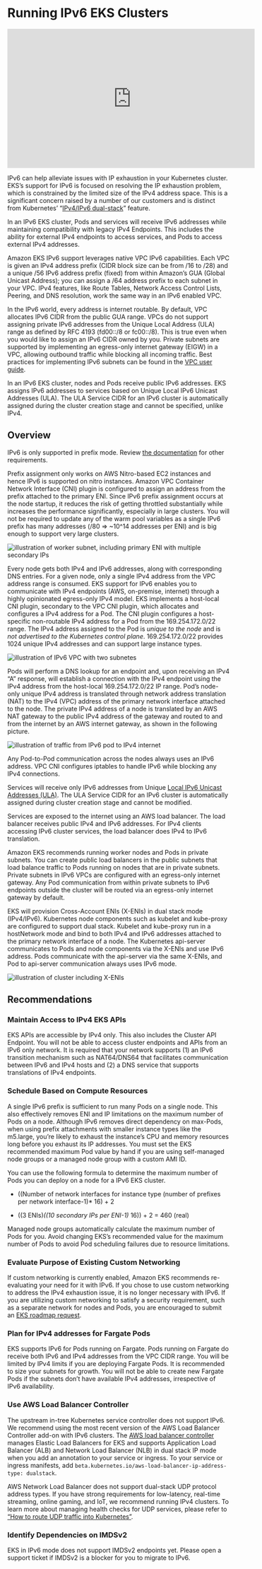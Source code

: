# Running IPv6 EKS Clusters

<iframe width="560" height="315" src="https://www.youtube.com/embed/zdXpTT0bZXo" title="YouTube video player" frameborder="0" allow="accelerometer; autoplay; clipboard-write; encrypted-media; gyroscope; picture-in-picture; web-share" allowfullscreen></iframe>

IPv6 can help alleviate issues with IP exhaustion in your Kubernetes cluster. EKS’s support for IPv6 is focused on resolving the IP exhaustion problem, which is constrained by the limited size of the IPv4 address space. This is a significant concern raised by a number of our customers and is distinct from Kubernetes’ “[IPv4/IPv6 dual-stack](https://kubernetes.io/docs/concepts/services-networking/dual-stack/)” feature.

In an IPv6 EKS cluster, Pods and services will receive IPv6 addresses while maintaining compatibility with legacy IPv4 Endpoints. This includes the ability for external IPv4 endpoints to access services, and Pods to access external IPv4 addresses.

Amazon EKS IPv6 support leverages native VPC IPv6 capabilities. Each VPC is given an IPv4 address prefix (CIDR block size can be from /16 to /28) and a unique /56 IPv6 address prefix (fixed) from within Amazon’s GUA (Global Unicast Address); you can assign a /64 address prefix to each subnet in your VPC. IPv4 features, like Route Tables, Network Access Control Lists, Peering, and DNS resolution, work the same way in an IPv6 enabled VPC.

In the IPv6 world, every address is internet routable. By default, VPC allocates IPv6 CIDR from the public GUA range. VPCs do not support assigning private IPv6 addresses from the Unique Local Address (ULA) range as defined by RFC 4193 (fd00::/8 or fc00::/8). This is true even when you would like to assign an IPv6 CIDR owned by you. Private subnets are supported by implementing an egress-only internet gateway (EIGW) in a VPC, allowing outbound traffic while blocking all incoming traffic. Best practices for implementing IPv6 subnets can be found in the [VPC user guide](https://docs.aws.amazon.com/whitepapers/latest/ipv6-on-aws/IPv6-on-AWS.html).

In an IPv6 EKS cluster, nodes and Pods receive public IPv6 addresses. EKS assigns IPv6 addresses to services based on Unique Local IPv6 Unicast Addresses (ULA). The ULA Service CIDR for an IPv6 cluster is automatically assigned during the cluster creation stage and cannot be specified, unlike IPv4.

## Overview

IPv6 is only supported in prefix mode. Review [the documentation](https://docs.aws.amazon.com/eks/latest/userguide/cni-ipv6.html) for other requirements.

Prefix assignment only works on AWS Nitro-based EC2 instances and hence IPv6 is supported on nitro instances. Amazon VPC Container Network Interface (CNI) plugin is configured to assign an address from the prefix attached to the primary ENI. Since IPv6 prefix assignment occurs at the node startup, it reduces the risk of getting throttled substantially while increases the performance significantly, especially in large clusters. You will not be required to update any of the warm pool variables as a single IPv6 prefix has many addresses (/80 => ~10^14 addresses per ENI) and is big enough to support very large clusters.

![illustration of worker subnet, including primary ENI with multiple secondary IPs](./image-2.png)

Every node gets both IPv4 and IPv6 addresses, along with corresponding DNS entries. For a given node, only a single IPv4 address from the VPC address range is consumed. EKS support for IPv6 enables you to communicate with IPv4 endpoints (AWS, on-premise, internet) through a highly opinionated egress-only IPv4 model. EKS implements a host-local CNI plugin, secondary to the VPC CNI plugin, which allocates and configures a IPv4 address for a Pod. The CNI plugin configures a host-specific non-routable IPv4 address for a Pod from the 169.254.172.0/22 range. The IPv4 address assigned to the Pod is *unique to the node* and is *not advertised to the Kubernetes control plane*. 169.254.172.0/22 provides 1024 unique IPv4 addresses and can support large instance types.

![illustration of IPv6 VPC with two subnetes](./image-3.png)

Pods will perform a DNS lookup for an endpoint and, upon receiving an IPv4 “A” response, will establish a connection with the IPv4 endpoint using the IPv4 address from the host-local 169.254.172.0/22 IP range. Pod’s node-only unique IPv4 address is translated through network address translation (NAT) to the IPv4 (VPC) address of the primary network interface attached to the node. The private IPv4 address of a node is translated by an AWS NAT gateway to the public IPv4 address of the gateway and routed to and from the internet by an AWS internet gateway, as shown in the following picture.

![illustration of traffic from IPv6 pod to IPv4 internet](./image-4.png)

Any Pod-to-Pod communication across the nodes always uses an IPv6 address. VPC CNI configures iptables to handle IPv6 while blocking any IPv4 connections.

Services will receive only IPv6 addresses from Unique [Local IPv6 Unicast Addresses (ULA)](https://datatracker.ietf.org/doc/html/rfc4193). The ULA Service CIDR for an IPv6 cluster is automatically assigned during cluster creation stage and cannot be modified.

Services are exposed to the internet using an AWS load balancer. The load balancer receives public IPv4 and IPv6 addresses. For IPv4 clients accessing IPv6 cluster services, the load balancer does IPv4 to IPv6 translation.

Amazon EKS recommends running worker nodes and Pods in private subnets. You can create public load balancers in the public subnets that load balance traffic to Pods running on nodes that are in private subnets. Private subnets in IPv6 VPCs are configured with an egress-only internet gateway. Any Pod communication from within private subnets to IPv6 endpoints outside the cluster will be routed via an egress-only internet gateway by default.

EKS will provision Cross-Account ENIs (X-ENIs) in dual stack mode (IPv4/IPv6). Kubernetes node components such as kubelet and kube-proxy are configured to support dual stack. Kubelet and kube-proxy run in a hostNetwork mode and bind to both IPv4 and IPv6 addresses attached to the primary network interface of a node. The Kubernetes api-server communicates to Pods and node components via the X-ENIs and use IPv6 address. Pods communicate with the api-server via the same X-ENIs, and Pod to api-server communication always uses IPv6 mode.

![illustration of cluster including X-ENIs](./image-5.png)

## Recommendations

### Maintain Access to IPv4 EKS APIs

EKS APIs are accessible by IPv4 only. This also includes the Cluster API Endpoint. You will not be able to access cluster endpoints and APIs from an IPv6 only network. It is required that your network supports (1) an IPv6 transition mechanism such as NAT64/DNS64 that facilitates communication between IPv6 and IPv4 hosts and (2) a DNS service that supports translations of IPv4 endpoints.

### Schedule Based on Compute Resources

A single IPv6 prefix is sufficient to run many Pods on a single node. This also effectively removes ENI and IP limitations on the maximum number of Pods on a node. Although IPv6 removes direct dependency on max-Pods, when using prefix attachments with smaller instance types like the m5.large, you’re likely to exhaust the instance’s CPU and memory resources long before you exhaust its IP addresses. You must set the EKS recommended maximum Pod value by hand if you are using self-managed node groups or a managed node group with a custom AMI ID.

You can use the following formula to determine the maximum number of Pods you can deploy on a node for a IPv6 EKS cluster.

* ((Number of network interfaces for instance type (number of prefixes per network interface-1)* 16) + 2

* ((3 ENIs)*((10 secondary IPs per ENI-1)* 16)) + 2 = 460 (real)

Managed node groups automatically calculate the maximum number of Pods for you. Avoid changing EKS’s recommended value for the maximum number of Pods to avoid Pod scheduling failures due to resource limitations.

### Evaluate Purpose of Existing Custom Networking

If custom networking is currently enabled, Amazon EKS recommends re-evaluating your need for it with IPv6. If you chose to use custom networking to address the IPv4 exhaustion issue, it is no longer necessary with IPv6. If you are utilizing custom networking to satisfy a security requirement, such as a separate network for nodes and Pods, you are encouraged to submit an [EKS roadmap request](https://github.com/aws/containers-roadmap/issues).

### Plan for IPv4 addresses for Fargate Pods

EKS supports IPv6 for Pods running on Fargate. Pods running on Fargate do receive both IPv6 and IPv4 addresses from the VPC CIDR range. You will be limited by IPv4 limits if you are deploying Fargate Pods. It is recommended to size your subnets for growth. You will not be able to create new Fargate Pods if the subnets don’t have available IPv4 addresses, irrespective of IPv6 availability.

### Use AWS Load Balancer Controller

The upstream in-tree Kubernetes service controller does not support IPv6. We recommend using the most recent version of the AWS Load Balancer Controller add-on with IPv6 clusters. The [AWS load balancer controller](https://kubernetes-sigs.github.io/aws-load-balancer-controller/v2.2/) manages Elastic Load Balancers for EKS and supports Application Load Balancer (ALB) and Network Load Balancer (NLB) in dual stack IP mode when you add an annotation to your service or ingress. To your service or ingress manifests, add `beta.kubernetes.io/aws-load-balancer-ip-address-type: dualstack`.

AWS Network Load Balancer does not support dual-stack UDP protocol address types. If you have strong requirements for low-latency, real-time streaming, online gaming, and IoT, we recommend running IPv4 clusters. To learn more about managing health checks for UDP services, please refer to [“How to route UDP traffic into Kubernetes”](https://aws.amazon.com/blogs/containers/how-to-route-udp-traffic-into-kubernetes/).

### Identify Dependencies on IMDSv2

EKS in IPv6 mode does not support IMDSv2 endpoints yet. Please open a support ticket if IMDSv2 is a blocker for you to migrate to IPv6.
